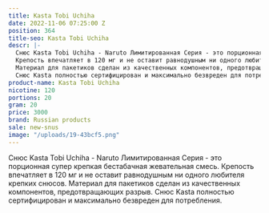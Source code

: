 ```yaml
---
title: Kasta Tobi Uchiha
date: 2022-11-06 07:25:00 Z
position: 364
title-seo: Kasta Tobi Uchiha
descr: |-
  Снюс Kasta Tobi Uchiha - Naruto Лимитированная Серия - это порционная супер крепкая бестабачная жевательная смесь.
  Крепость впечатляет в 120 мг и не оставит равнодушным ни одного любителя крепких снюсов.
  Материал для пакетиков сделан из качественных компонентов, предотвращающих разрыв.
  Снюс Kasta полностью сертифицирован и максимально безвреден для потребления.
product-name: Kasta Tobi Uchiha
nicotine: 120
portions: 20
gram: 20
price: 3000
brand: Russian products
sale: new-snus
image: "/uploads/19-43bcf5.png"
---
```


Снюс Kasta Tobi Uchiha - Naruto Лимитированная Серия - это порционная супер крепкая бестабачная жевательная смесь.
Крепость впечатляет в 120 мг и не оставит равнодушным ни одного любителя крепких снюсов.
Материал для пакетиков сделан из качественных компонентов, предотвращающих разрыв.
Снюс Kasta полностью сертифицирован и максимально безвреден для потребления.
